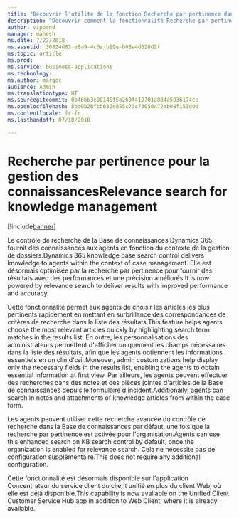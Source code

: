 ```yaml
---
title: "Découvrir l'utilité de la fonction Recherche par pertinence dans la gestion des connaissances dans Dynamics 365 for Customer Service"
description: "Découvrir comment la fonctionnalité Recherche par pertinence permet aux agents de choisir les articles les plus pertinents rapidement en mettant en surbrillance des correspondances exactes de critères de recherche dans Customer Service"
author: vippand
manager: mahesh
ms.date: 7/22/2018
ms.assetid: 30824d83-e8a9-4c0e-b19e-b08e4d628d2f
ms.topic: article
ms.prod: 
ms.service: business-applications
ms.technology: 
ms.author: margoc
audience: Admin
ms.translationtype: HT
ms.sourcegitcommit: 0b40bb3c98145f5a260f412701a884a5936174ce
ms.openlocfilehash: 8bd0b2bfcb632e855c73c73050a72ab08f153d0d
ms.contentlocale: fr-fr
ms.lasthandoff: 07/18/2018

---
```

#  <a name="relevance-search-for-knowledge-management"></a><span data-ttu-id="29779-103">Recherche par pertinence pour la gestion des connaissances</span><span class="sxs-lookup"><span data-stu-id="29779-103">Relevance search for knowledge management</span></span> 


[!include[banner](../../../includes/banner.md)]

<span data-ttu-id="29779-104">Le contrôle de recherche de la Base de connaissances Dynamics 365 fournit des connaissances aux agents en fonction du contexte de la gestion de dossiers.</span><span class="sxs-lookup"><span data-stu-id="29779-104">Dynamics 365 knowledge base search control delivers knowledge to agents within the context of case management.</span></span> <span data-ttu-id="29779-105">Elle est désormais optimisée par la recherche par pertinence pour fournir des résultats avec des performances et une précision améliorés.</span><span class="sxs-lookup"><span data-stu-id="29779-105">It is now powered by relevance search to deliver results with improved performance and accuracy.</span></span> 

<span data-ttu-id="29779-106">Cette fonctionnalité permet aux agents de choisir les articles les plus pertinents rapidement en mettant en surbrillance des correspondances de critères de recherche dans la liste des résultats.</span><span class="sxs-lookup"><span data-stu-id="29779-106">This feature helps agents choose the most relevant articles quickly by highlighting search term matches in the results list.</span></span> <span data-ttu-id="29779-107">En outre, les personnalisations des administrateurs permettent d'afficher uniquement les champs nécessaires dans la liste des résultats, afin que les agents obtiennent les informations essentiels en un clin d'œil.</span><span class="sxs-lookup"><span data-stu-id="29779-107">Moreover, admin customizations help display only the necessary fields in the results list, enabling the agents to obtain essential information at first view.</span></span> <span data-ttu-id="29779-108">Par ailleurs, les agents peuvent effectuer des recherches dans des notes et des pièces jointes d'articles de la Base de connaissances depuis le formulaire d'incident.</span><span class="sxs-lookup"><span data-stu-id="29779-108">Additionally, agents can search in notes and attachments of knowledge articles from within the case form.</span></span> 

<span data-ttu-id="29779-109">Les agents peuvent utiliser cette recherche avancée du contrôle de recherche dans la Base de connaissances par défaut, une fois que la recherche par pertinence est activée pour l'organisation.</span><span class="sxs-lookup"><span data-stu-id="29779-109">Agents can use this enhanced search on KB search control by default, once the organization is enabled for relevance search.</span></span> <span data-ttu-id="29779-110">Cela ne nécessite pas de configuration supplémentaire.</span><span class="sxs-lookup"><span data-stu-id="29779-110">This does not require any additional configuration.</span></span>

<span data-ttu-id="29779-111">Cette fonctionnalité est désormais disponible sur l'application Concentrateur du service client du client unifié en plus du client Web, où elle est déjà disponible.</span><span class="sxs-lookup"><span data-stu-id="29779-111">This capability is now available on the Unified Client Customer Service Hub app in addition to Web Client, where it is already available.</span></span>
 

